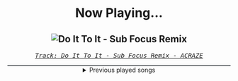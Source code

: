 <div align="center"> 
<h1>Now Playing...</h1>

![Do It To It - Sub Focus Remix](https://i.scdn.co/image/ab67616d00001e023646971bbf657b7ed5cc924e)
--
_<samp><a href="https://open.spotify.com/track/4z78eVQBoMHg1e4XGp4rMj">Track: Do It To It - Sub Focus Remix - ACRAZE</a></samp>_

<div style="border: 1px #4B5054 solid"></div>
<details>
  <summary>
    Previous played songs
  </summary>
  <table>
    <thead>
      <tr>
        <th>
          Artist
        </th>
        <th>
          Song
        </th>
        <th>
          Link
        </th>
      </tr>
    </thead>
    <tbody>
      <tr><td>ACRAZE</td><td>Do It To It - Sub Focus Remix</td><td><a href="https://open.spotify.com/track/4z78eVQBoMHg1e4XGp4rMj">https://open.spotify.com/track/4z78eVQBoMHg1e4XGp4rMj</a></td></tr><tr><td>Jonathan Young</td><td>Queen of Dragon Riders (Inspired by Baldur's Gate 3)</td><td><a href="https://open.spotify.com/track/4UfnYW4cSNA1W6T5adBndD">https://open.spotify.com/track/4UfnYW4cSNA1W6T5adBndD</a></td></tr><tr><td>Carlos Simon</td><td>Songs of Separation: I. The Garden</td><td><a href="https://open.spotify.com/track/5HltB9XrLsN7fJrT7WC7UW">https://open.spotify.com/track/5HltB9XrLsN7fJrT7WC7UW</a></td></tr><tr><td>FamilyJules</td><td>Live and Learn (Sonic Adventure 2)</td><td><a href="https://open.spotify.com/track/3m3e84jviPj3MtQxPrwcRG">https://open.spotify.com/track/3m3e84jviPj3MtQxPrwcRG</a></td></tr><tr><td>Manafest</td><td>Heavy Metal</td><td><a href="https://open.spotify.com/track/3zy5wQFPNIOwu6ParRuBHT">https://open.spotify.com/track/3zy5wQFPNIOwu6ParRuBHT</a></td></tr><tr><td>Anbu Monastir</td><td>Anime Rizz</td><td><a href="https://open.spotify.com/track/5nTsWjYp4y2J8IULP47Gmm">https://open.spotify.com/track/5nTsWjYp4y2J8IULP47Gmm</a></td></tr><tr><td>NOVELISTS</td><td>Okapi</td><td><a href="https://open.spotify.com/track/50KjEgqnSXYfNGSbtV4zjq">https://open.spotify.com/track/50KjEgqnSXYfNGSbtV4zjq</a></td></tr><tr><td>Dead by April</td><td>Wasteland - orchestral</td><td><a href="https://open.spotify.com/track/36wIxrvx8BXA0g2cv1TXyz">https://open.spotify.com/track/36wIxrvx8BXA0g2cv1TXyz</a></td></tr><tr><td>Vittorio Iannucci</td><td>Volta Celeste</td><td><a href="https://open.spotify.com/track/0E2SDHslRT86WB49UkePuh">https://open.spotify.com/track/0E2SDHslRT86WB49UkePuh</a></td></tr><tr><td>Ministry of Dark</td><td>Blood Party</td><td><a href="https://open.spotify.com/track/1JheZcC3RwKOZCaASN1Vw8">https://open.spotify.com/track/1JheZcC3RwKOZCaASN1Vw8</a></td></tr><tr><td>HalaCG</td><td>Gambler</td><td><a href="https://open.spotify.com/track/5KV3KF1syJHEjjJlt5mQBP">https://open.spotify.com/track/5KV3KF1syJHEjjJlt5mQBP</a></td></tr><tr><td>DECO*27</td><td>あいたい星人</td><td><a href="https://open.spotify.com/track/7BeSoRTRWMDng12YJuzBPc">https://open.spotify.com/track/7BeSoRTRWMDng12YJuzBPc</a></td></tr><tr><td>Ice Nine Kills</td><td>Funeral Derangements - Live in Riverside / 2023</td><td><a href="https://open.spotify.com/track/63yegK1GfKUoVvSjRfLfZW">https://open.spotify.com/track/63yegK1GfKUoVvSjRfLfZW</a></td></tr><tr><td>Dayseeker</td><td>Starving To Be Empty - Acoustic</td><td><a href="https://open.spotify.com/track/2wN9E2tii9GgIMQOcvKJx1">https://open.spotify.com/track/2wN9E2tii9GgIMQOcvKJx1</a></td></tr><tr><td>Silence Speaks Loud</td><td>Body on the Floor</td><td><a href="https://open.spotify.com/track/5RhOm2OtkoAunpUTV8ZeaF">https://open.spotify.com/track/5RhOm2OtkoAunpUTV8ZeaF</a></td></tr><tr><td>Recode the Subliminal</td><td>Eternal Sands</td><td><a href="https://open.spotify.com/track/3pduKBjChpFMZeJtBlBWld">https://open.spotify.com/track/3pduKBjChpFMZeJtBlBWld</a></td></tr><tr><td>League of Legends</td><td>Kayn, Fable's End</td><td><a href="https://open.spotify.com/track/7sLMF1mcL3ymtP31TYPvJW">https://open.spotify.com/track/7sLMF1mcL3ymtP31TYPvJW</a></td></tr><tr><td>Lindsey Stirling</td><td>Evil Twin</td><td><a href="https://open.spotify.com/track/1Etn9dUofwRMlaAEgJk6Ij">https://open.spotify.com/track/1Etn9dUofwRMlaAEgJk6Ij</a></td></tr><tr><td>Citizen Soldier</td><td>Heavy</td><td><a href="https://open.spotify.com/track/6nNLganVtzUVmzlUSAQMDE">https://open.spotify.com/track/6nNLganVtzUVmzlUSAQMDE</a></td></tr><tr><td>Anime Allstars</td><td>Cha-La Head Cha-La (Dragonball Z) - TV-Edit</td><td><a href="https://open.spotify.com/track/4QOtxYi5IO1BL00oKLv8Mp">https://open.spotify.com/track/4QOtxYi5IO1BL00oKLv8Mp</a></td></tr>
    </tbody>
  </table>
</details>

</div>
